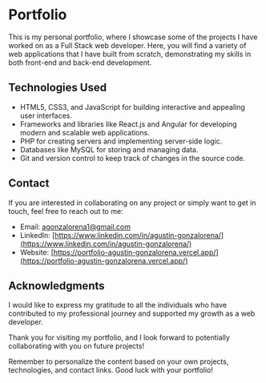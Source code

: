# Portfolio

This is my personal portfolio, where I showcase some of the projects I have worked on as a Full Stack web developer. Here, you will find a variety of web applications that I have built from scratch, demonstrating my skills in both front-end and back-end development.

## Technologies Used

- HTML5, CSS3, and JavaScript for building interactive and appealing user interfaces.
- Frameworks and libraries like React.js and Angular for developing modern and scalable web applications.
- PHP for creating servers and implementing server-side logic.
- Databases like MySQL for storing and managing data.
- Git and version control to keep track of changes in the source code.

## Contact

If you are interested in collaborating on any project or simply want to get in touch, feel free to reach out to me:

- Email: [agonzalorena1@gmail.com](agonzalorena1@gmail.com)
- LinkedIn: [https://www.linkedin.com/in/agustin-gonzalorena/](https://www.linkedin.com/in/agustin-gonzalorena/)
- Website: [https://portfolio-agustin-gonzalorena.vercel.app/](https://portfolio-agustin-gonzalorena.vercel.app/)

## Acknowledgments

I would like to express my gratitude to all the individuals who have contributed to my professional journey and supported my growth as a web developer.

Thank you for visiting my portfolio, and I look forward to potentially collaborating with you on future projects!

Remember to personalize the content based on your own projects, technologies, and contact links. Good luck with your portfolio!
